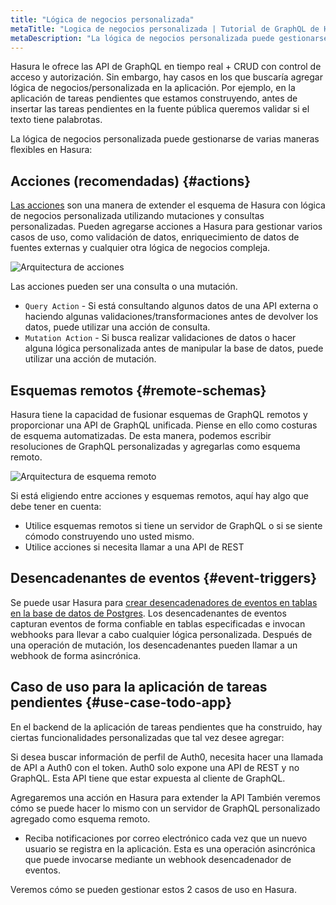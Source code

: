 ```yaml
---
title: "Lógica de negocios personalizada"
metaTitle: "Logica de negocios personalizada | Tutorial de GraphQL de Hasura"
metaDescription: "La lógica de negocios personalizada puede gestionarse de dos maneras utilizando Hasura. Una de ellas es escribiendo resoluciones de GraphQL personalizadas y agregándolas como esquema remoto y otra es desencadenando un webhook de forma asincrónica después de una mutación."
---
```


Hasura le ofrece las API de GraphQL en tiempo real + CRUD con control de acceso y autorización. Sin embargo, hay casos en los que buscaría agregar lógica de negocios/personalizada en la aplicación. Por ejemplo, en la aplicación de tareas pendientes que estamos construyendo, antes de insertar las tareas pendientes en la fuente pública queremos validar si el texto tiene palabrotas.

La lógica de negocios personalizada puede gestionarse de varias maneras flexibles en Hasura:

Acciones (recomendadas) {#actions}
---------------------

[Las acciones](https://hasura.io/docs/latest/graphql/core/actions/index/) son una manera de extender el esquema de Hasura con lógica de negocios personalizada utilizando mutaciones y consultas personalizadas. Pueden agregarse acciones a Hasura para gestionar varios casos de uso, como validación de datos, enriquecimiento de datos de fuentes externas y cualquier otra lógica de negocios compleja.

![Arquitectura de acciones](https://graphql-engine-cdn.hasura.io/learn-hasura/assets/graphql-hasura/actions-architecture.png)

Las acciones pueden ser una consulta o una mutación.

- `Query Action` - Si está consultando algunos datos de una API externa o haciendo algunas validaciones/transformaciones antes de devolver los datos, puede utilizar una acción de consulta.
- `Mutation Action` - Si busca realizar validaciones de datos o hacer alguna lógica personalizada antes de manipular la base de datos, puede utilizar una acción de mutación.

Esquemas remotos {#remote-schemas}
--------------

Hasura tiene la capacidad de fusionar esquemas de GraphQL remotos y proporcionar una API de GraphQL unificada. Piense en ello como costuras de esquema automatizadas. De esta manera, podemos escribir resoluciones de GraphQL personalizadas y agregarlas como esquema remoto.

![Arquitectura de esquema remoto](https://graphql-engine-cdn.hasura.io/learn-hasura/assets/graphql-hasura/remote-schema-architecture.png)

Si está eligiendo entre acciones y esquemas remotos, aquí hay algo que debe tener en cuenta:

- Utilice esquemas remotos si tiene un servidor de GraphQL o si se siente cómodo construyendo uno usted mismo.
- Utilice acciones si necesita llamar a una API de REST

Desencadenantes de eventos {#event-triggers}
--------------

Se puede usar Hasura para [crear desencadenadores de eventos en tablas en la base de datos de Postgres](https://hasura.io/learn/database/postgresql/triggers/). Los desencadenantes de eventos capturan eventos de forma confiable en tablas especificadas e invocan webhooks para llevar a cabo cualquier lógica personalizada. Después de una operación de mutación, los desencadenantes pueden llamar a un webhook de forma asincrónica.

Caso de uso para la aplicación de tareas pendientes {#use-case-todo-app}
-------------------------

En el backend de la aplicación de tareas pendientes que ha construido, hay ciertas funcionalidades personalizadas que tal vez desee agregar:

Si desea buscar información de perfil de Auth0, necesita hacer una llamada de API a Auth0 con el token. Auth0 solo expone una API de REST y no GraphQL. Esta API tiene que estar expuesta al cliente de GraphQL.

Agregaremos una acción en Hasura para extender la API También veremos cómo se puede hacer lo mismo con un servidor de GraphQL personalizado agregado como esquema remoto.

- Reciba notificaciones por correo electrónico cada vez que un nuevo usuario se registra en la aplicación. Esta es una operación asincrónica que puede invocarse mediante un webhook desencadenador de eventos.

Veremos cómo se pueden gestionar estos 2 casos de uso en Hasura.
